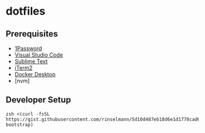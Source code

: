 # dotfiles

## Prerequisites

- [1Password](https://1password.com/downloads)
- [Visual Studio Code](https://code.visualstudio.com)
- [Sublime Text](https://www.sublimetext.com)
- [iTerm2](https://iterm2.com)
- [Docker Desktop](https://www.docker.com)
- [nvm]


## Developer Setup

```
zsh <(curl -fsSL https://gist.githubusercontent.com/rinselmann/5d10d487eb18d6e1d1778cad688aa700/raw/dotfiles-bootstrap)
```
